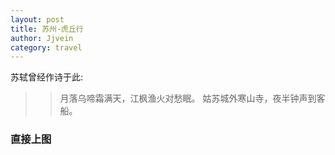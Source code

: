 ```yaml
---
layout: post
title: 苏州-虎丘行
author: Jjvein
category: travel
---
```


苏轼曾经作诗于此:

>> 月落乌啼霜满天，江枫渔火对愁眠。
   姑苏城外寒山寺，夜半钟声到客船。


### 直接上图